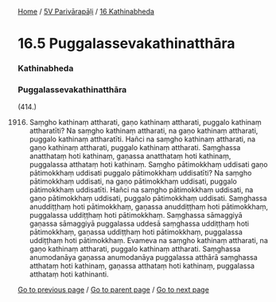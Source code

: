 
[Home](/) / [5V Parivārapāḷi](/tipitaka/5V.md) / [16 Kathinabheda](/tipitaka/5V/16.md)

# 16.5 Puggalassevakathinatthāra

### Kathinabheda

### Puggalassevakathinatthāra

(414.)

1916. Saṃgho kathinaṃ attharati, gaṇo kathinaṃ attharati, puggalo kathinaṃ attharatīti? Na saṃgho kathinaṃ attharati, na gaṇo kathinaṃ attharati, puggalo kathinaṃ attharatīti. Hañci na saṃgho kathinaṃ attharati, na gaṇo kathinaṃ attharati, puggalo kathinaṃ attharati. Saṃghassa anatthataṃ hoti kathinaṃ, gaṇassa anatthataṃ hoti kathinaṃ, puggalassa atthataṃ hoti kathinaṃ. Saṃgho pātimokkhaṃ uddisati gaṇo pātimokkhaṃ uddisati puggalo pātimokkhaṃ uddisatīti? Na saṃgho pātimokkhaṃ uddisati, na gaṇo pātimokkhaṃ uddisati, puggalo pātimokkhaṃ uddisatīti. Hañci na saṃgho pātimokkhaṃ uddisati, na gaṇo pātimokkhaṃ uddisati, puggalo pātimokkhaṃ uddisati. Saṃghassa anuddiṭṭhaṃ hoti pātimokkhaṃ, gaṇassa anuddiṭṭhaṃ hoti pātimokkhaṃ, puggalassa uddiṭṭhaṃ hoti pātimokkhaṃ. Saṃghassa sāmaggiyā gaṇassa sāmaggiyā puggalassa uddesā saṃghassa uddiṭṭhaṃ hoti pātimokkhaṃ, gaṇassa uddiṭṭhaṃ hoti pātimokkhaṃ, puggalassa uddiṭṭhaṃ hoti pātimokkhaṃ. Evameva na saṃgho kathinaṃ attharati, na gaṇo kathinaṃ attharati, puggalo kathinaṃ attharati. Saṃghassa anumodanāya gaṇassa anumodanāya puggalassa atthārā saṃghassa atthataṃ hoti kathinaṃ, gaṇassa atthataṃ hoti kathinaṃ, puggalassa atthataṃ hoti kathinanti.

[Go to previous page](/tipitaka/5V/16/16.4.md) / [Go to parent page](/tipitaka/5V/16.md) / [Go to next page](/tipitaka/5V/16/16.6.md)


